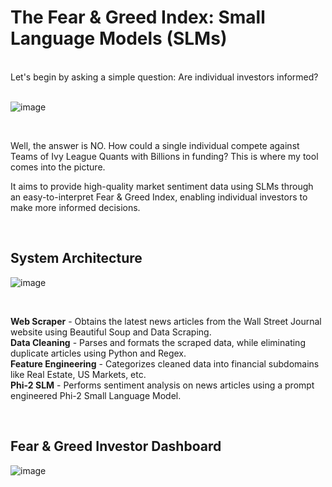 # The Fear & Greed Index: Small Language Models (SLMs)
 <br/>
Let's begin by asking a simple question: Are individual investors informed?
<br/><br/>

![image](https://github.com/sashank3/Fear_Greed_Index/assets/41186713/3b2e8169-fa98-4e2c-af41-032ee16f6304)

<br/>

Well, the answer is NO. How could a single individual compete against Teams of Ivy League Quants with Billions in funding? This is where my tool comes into the picture. 

It aims to provide high-quality market sentiment data using SLMs through an easy-to-interpret Fear & Greed Index, enabling individual investors to make more informed decisions.

<br/>

## System Architecture

![image](https://github.com/sashank3/Fear_Greed_Index/assets/41186713/3a7c6858-4c7d-437d-b26f-540b047a8418)

<br/>

**Web Scraper** - Obtains the latest news articles from the Wall Street Journal website using Beautiful Soup and Data Scraping.<br/>
**Data Cleaning** - Parses and formats the scraped data, while eliminating duplicate articles using Python and Regex.<br/>
**Feature Engineering** - Categorizes cleaned data into financial subdomains like Real Estate, US Markets, etc. <br/>
**Phi-2 SLM** - Performs sentiment analysis on news articles using a prompt engineered Phi-2 Small Language Model.<br/>

<br/>

## Fear & Greed Investor Dashboard

![image](https://github.com/sashank3/Fear_Greed_Index/assets/41186713/d226a6f0-a4fa-4ed9-bff0-35efbceee0e8)



